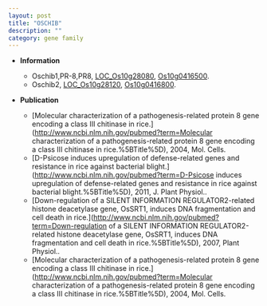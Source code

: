 ```yaml
---
layout: post
title: "OSCHIB"
description: ""
category: gene family
---
```


* **Information**  
    + Oschib1,PR-8,PR8, [LOC_Os10g28080](http://rice.uga.edu/cgi-bin/ORF_infopage.cgi?orf=LOC_Os10g28080), [Os10g0416500](http://rapdb.dna.affrc.go.jp/viewer/gbrowse_details/irgsp1?name=Os10g0416500).
    + Oschib2, [LOC_Os10g28120](http://rice.uga.edu/cgi-bin/ORF_infopage.cgi?orf=LOC_Os10g28120), [Os10g0416800](http://rapdb.dna.affrc.go.jp/viewer/gbrowse_details/irgsp1?name=Os10g0416800).

* **Publication**  
    + [Molecular characterization of a pathogenesis-related protein 8 gene encoding a class III chitinase in rice.](http://www.ncbi.nlm.nih.gov/pubmed?term=Molecular characterization of a pathogenesis-related protein 8 gene encoding a class III chitinase in rice.%5BTitle%5D), 2004, Mol. Cells.
    + [D-Psicose induces upregulation of defense-related genes and resistance in rice against bacterial blight.](http://www.ncbi.nlm.nih.gov/pubmed?term=D-Psicose induces upregulation of defense-related genes and resistance in rice against bacterial blight.%5BTitle%5D), 2011, J. Plant Physiol..
    + [Down-regulation of a SILENT INFORMATION REGULATOR2-related histone deacetylase gene, OsSRT1, induces DNA fragmentation and cell death in rice.](http://www.ncbi.nlm.nih.gov/pubmed?term=Down-regulation of a SILENT INFORMATION REGULATOR2-related histone deacetylase gene, OsSRT1, induces DNA fragmentation and cell death in rice.%5BTitle%5D), 2007, Plant Physiol..
    + [Molecular characterization of a pathogenesis-related protein 8 gene encoding a class III chitinase in rice.](http://www.ncbi.nlm.nih.gov/pubmed?term=Molecular characterization of a pathogenesis-related protein 8 gene encoding a class III chitinase in rice.%5BTitle%5D), 2004, Mol. Cells.


